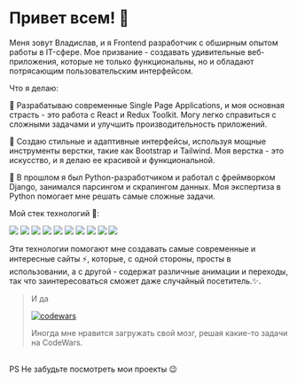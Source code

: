 # Привет всем! 👋

Меня зовут Владислав, и я Frontend разработчик с обширным опытом работы в IT-сфере. Мое призвание - создавать удивительные веб-приложения, которые не только функциональны, но и обладают потрясающим пользовательским интерфейсом.

Что я делаю:

🚀 Разрабатываю современные Single Page Applications, и моя основная страсть - это работа с React и Redux Toolkit. Могу легко справиться с сложными задачами и улучшить производительность приложений.

🎨 Создаю стильные и адаптивные интерфейсы, используя мощные инструменты верстки, такие как Bootstrap и Tailwind. Моя верстка - это искусство, и я делаю ее красивой и функциональной.

🐍 В прошлом я был Python-разработчиком и работал с фреймворком Django, занимался парсингом и скрапингом данных. Моя экспертиза в Python помогает мне решать самые сложные задачи.

Мой стек технологий 🔎:

<img src="https://img.shields.io/badge/React-000000?style=for-the-badge&logo=React&logoColor=blue"/> <img src="https://img.shields.io/badge/Redux-000000?style=for-the-badge&logo=Redux&logoColor=magenta"/> <img src="https://img.shields.io/badge/TypeScript-000000?style=for-the-badge&logo=TypeScript&logoColor=blue"/> <img src="https://img.shields.io/badge/SCSS-000000?style=for-the-badge&logo=Sass&amp;logoColor=blue"/> <img src="https://img.shields.io/badge/html-000000?style=for-the-badge&logo=html5&amp;logoColor=lightred"/> <img src="https://img.shields.io/badge/CSS-000000?style=for-the-badge&logo=css3&amp;logoColor=blue"/> <img src="https://img.shields.io/badge/BOOTSTRAP-000000?style=for-the-badge&logo=BOOTSTRAP&logoColor=magenta"/> <img src="https://img.shields.io/badge/Python-000000?style=for-the-badge&logo=Python&logoColor=yellow"/> <img src="https://img.shields.io/badge/Django-000000?style=for-the-badge&logo=Django&logoColor=green"/> <img src="https://img.shields.io/badge/GitHub-000000?style=for-the-badge&logo=GitHub&logoColor=white"/> 

Эти технологии помогают мне создавать самые современные и интересные сайты ⚡, которые, с одной стороны, просты в использовании, а с другой - содержат различные анимации и переходы, так что заинтересоваться сможет даже случайный посетитель.✨.
> И да
>
> [![codewars](https://www.codewars.com/users/Dubovec-Vladislav/badges/small)](https://www.codewars.com/users/Dubovec-Vladislav) 
>
> Иногда мне нравится загружать свой мозг, решая какие-то задачи на CodeWars.

<br/>
PS Не забудьте посмотреть мои проекты 😉
